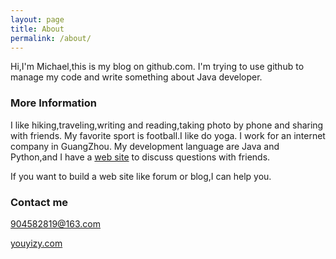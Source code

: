 ```yaml
---
layout: page
title: About
permalink: /about/
---
```


Hi,I'm Michael,this is my blog on github.com.
I'm trying to use github to manage my code and write something about Java developer.

### More Information

I like hiking,traveling,writing and reading,taking photo by phone and sharing with friends.
My favorite sport is football.I like do yoga.
I work for an internet company in GuangZhou.
My development language are Java and Python,and I have a [web site](http://youyizy.com) to discuss questions with friends.

If you want to build a web site like forum or blog,I can help you.

### Contact me

[904582819@163.com](mailto:904582819@163.com)

[youyizy.com](http://youyizy.com)
